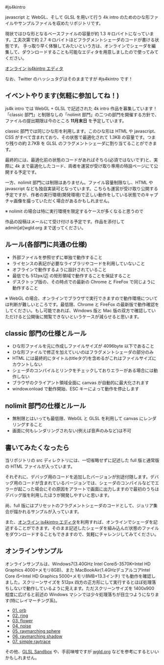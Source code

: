 #js4kintro

javascript と WebGL、そして GLSL を用いて行う 4k intro のためのひな形ファイルやサンプルファイルを収めたリポジトリです。

現状ではひな形となるベースファイルの容量が約 1.3 キロバイトになっています。工夫次第で約 2.7 キロバイトほどフラグメントシェーダのコードが書ける状態です。 手っ取り早く体験してみたいという方は、オンラインでシェーダを編集して、ダウンロードすることも可能なエディタを用意しましたので使ってみてください。

[オンライン js4kintro エディタ](http://jp.wgld.org/js4kintro/editor/ "オンライン js4kintro エディタ")

なお、Twitter のハッシュタグはそのままですが #js4kintro です！


## イベントやります(気軽に参加してね！)

js4k intro では WebGL + GLSL で記述された 4k intro 作品を募集しています！
「classic 部門」と制限なしの「nolimit 部門」の二つの部門を開催する方針で、ファイルの提出期限は今のところ **11月末日** を予定しています。

classic 部門では同じひな形を利用します。このひな形は HTML や javascript、CSS がすべて含まれており、その状態で最適化されて 1.3KB の容量です。つまり残りの約 2.7KB を GLSL のフラグメントシェーダに割り当てることができます。

最終的には、最適化前の状態のコードがあればそちら(必須ではないです)と、実際に 4k まで最適化したコード、両者を運営が受け取り専用の特設ページにて公開する予定です。

一方、nolimit 部門には制限はありません。ファイル容量制限なし、HTML や javascript なども独自実装可となっています。こちらも運営が受け取り公開する予定ですが、作者の実行環境(開発環境)で正しい動作をしている状態でのキャプチャ画像を撮っていただく場合があるかもしれません。

※ nolimit の場合は特に実行環境を限定するケースが多くなると思うので

作品の投稿はメールにて受け付ける予定です。作品を添付して admin[at]wgld.org まで送ってください。


## ルール(各部門に共通の仕様)

* 外部ファイルを参照せずに単独で動作すること
* ライセンスの表記が必要なライブラリやコードを利用していないこと
* オフラインで動作するように設計されていること
* 最低でも 512px/辺 の矩形領域で動作することを保証すること
* デスクトップ版の、その時点での最新の Chrome と FireFox で同じように動作すること

※ WebGL の場合、オンラインでブラウザで実行できますので動作環境については判断が難しいところです。最低限、Chrome と FireFox の最新版で動作確認をしてください。もし可能であれば、Windows 版と Mac 版の双方で確認していただけると公開後に閲覧できないというケースが減らせると思います。


## classic 部門の仕様とルール

* ひな形ファイルを元に作成しファイルサイズが 4096byte 以下であること
* ひな形ファイルで修正を加えていいのはフラグメントシェーダの部分のみ
* HTML には最終的にタイトル(titleタグ)を含めるがこれはファイルサイズにカウントしない
* シェーダのコンパイルとリンクをチェックしておりエラーがある場合には動作しない
* ブラウザのクライアント領域全面に canvas が自動的に最大化されます
* window.onload で動作開始、ESC キーによって動作を停止します


## nolimit 部門の仕様とルール

* 無制限とはいっても最低限、WebGL と GLSL を利用して canvas にレンダリングすること
* 画面に何もレンダリングされない(例えば音声のみなど)は不可


## 書いてみたくなったら

当リポジトリの src ディレクトリには、一切省略せずに記述した full 版と通常版の HTML ファイルが入っています。

それぞれに、デバッグ用のコードを追加したバージョンが別途付随します。デバッグ用のコードが含まれているバージョンでは、シェーダのコンパイルなどでエラーが起こった場合にその原因をアラートで画面に出力しますので最初のうちはデバッグ版を利用したほうが開発しやすいと思います。

尚、full 版にはプリセットのフラグメントシェーダのコードとして、ジュリア集合が描かれるサンプルが入っています。

また、[オンライン js4kintro エディタ](http://jp.wgld.org/js4kintro/editor/ "オンライン js4kintro エディタ")を利用すれば、オンラインでシェーダを記述することができます。そのまま記述したシェーダを組み込んだ状態のファイルをダウンロードすることもできますので、気軽にチャレンジしてみてください。


## オンラインサンプル

オンラインサンプルは、Windows7(3.40GHz Intel Corei5-3570K+Intel HD Graphics 4000+メモリ8GB)、また MacBookAir(1.4GHzデュアルコアIntel Core i5+Intel HD Graphics 5000+メモリ8MB+13.3インチ) でも動作を確認しました。スクリーンサイズを 512px 四方の正方形にして実行するとほぼ処理落ちしないで動作しているように見えます。ただスクリーンサイズを 1400x900 程度に広げると前述の Windows マシンでは少々処理落ちが目立つようになります(特にレイマーチング系)。


* [01. orb](http://wgld.org/o/js4kintro/sample/01_orb "orb")
* [02. ring](http://wgld.org/o/js4kintro/sample/02_ring "ring")
* [03. flower](http://wgld.org/o/js4kintro/sample/03_flower "flower")
* [04. noise](http://wgld.org/o/js4kintro/sample/04_noise "noise")
* [05. raymarching sphere](http://wgld.org/o/js4kintro/sample/05_raymarching_sphere "sphere")
* [06. raymarching shadow](http://wgld.org/o/js4kintro/sample/06_raymarching_shadow "shadow")
* [07. simple raytrace](http://wgld.org/o/js4kintro/sample/07_simple_raytrace "raytrace")


その他、[GLSL Sandbox](http://glslsandbox.com/) や、手前味噌ですが [wgld.org](http://wgld.org) などを参考にするといいかもしれません。

